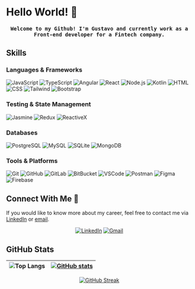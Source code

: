 # Hello World! 🖖

<h4 align="center"><samp>Welcome to my Github! I'm Gustavo and currently work as a Front-end developer for a Fintech company.</samp></h4>

## Skills

### Languages & Frameworks

![JavaScript](https://skillicons.dev/icons?i=javascript)
![TypeScript](https://skillicons.dev/icons?i=typescript)
![Angular](https://skillicons.dev/icons?i=angular)
![React](https://skillicons.dev/icons?i=react)
![Node.js](https://skillicons.dev/icons?i=nodejs)
![Kotlin](https://skillicons.dev/icons?i=kotlin)
![HTML](https://skillicons.dev/icons?i=html)
![CSS](https://skillicons.dev/icons?i=css)
![Tailwind](https://skillicons.dev/icons?i=tailwind)
![Bootstrap](https://skillicons.dev/icons?i=bootstrap)

### Testing & State Management

![Jasmine](https://skillicons.dev/icons?i=jest)
![Redux](https://skillicons.dev/icons?i=redux)
![ReactiveX](https://skillicons.dev/icons?i=reactivex)

### Databases

![PostgreSQL](https://skillicons.dev/icons?i=postgres)
![MySQL](https://skillicons.dev/icons?i=mysql)
![SQLite](https://skillicons.dev/icons?i=sqlite)
![MongoDB](https://skillicons.dev/icons?i=mongodb)

### Tools & Platforms

![Git](https://skillicons.dev/icons?i=git)
![GitHub](https://skillicons.dev/icons?i=github)
![GitLab](https://skillicons.dev/icons?i=gitlab)
![BitBucket](https://skillicons.dev/icons?i=bitbucket)
![VSCode](https://skillicons.dev/icons?i=vscode)
![Postman](https://skillicons.dev/icons?i=postman)
![Figma](https://skillicons.dev/icons?i=figma)
![Firebase](https://skillicons.dev/icons?i=firebase)

## Connect With Me 🤝

If you would like to know more about my career, feel free to contact me via [LinkedIn](https://www.linkedin.com/in/gustavostn) or [email](mailto:gustavo.stn@outlook.com.br).

<div align="center">

[![LinkedIn](https://skillicons.dev/icons?i=linkedin)](https://www.linkedin.com/in/gustavostn)
[![Gmail](https://skillicons.dev/icons?i=gmail)](mailto:gustavo.stn@outlook.com.br)

</div>

## GitHub Stats
<div align="center">

| ![Top Langs](https://github-readme-stats.vercel.app/api/top-langs/?username=gustavostn&layout=compact&theme=dark) | [![GitHub stats](https://github-readme-stats.vercel.app/api?username=gustavostn&layout=compact&theme=dark&hide_rank=true)](https://github.com/gustavostn/github-readme-stats) |
| ----------------------------------------------------------------------------------------------------------------- | ----------------------------------------------------------------------------------------------------------------------------------------------------------------------------- |

</div>

<div align="center">
<a href="https://git.io/streak-stats"><img src="https://streak-stats.demolab.com?user=gustavostn&theme=dark&hide_border=true&border_radius=8" alt="GitHub Streak" /></a>
</div>
